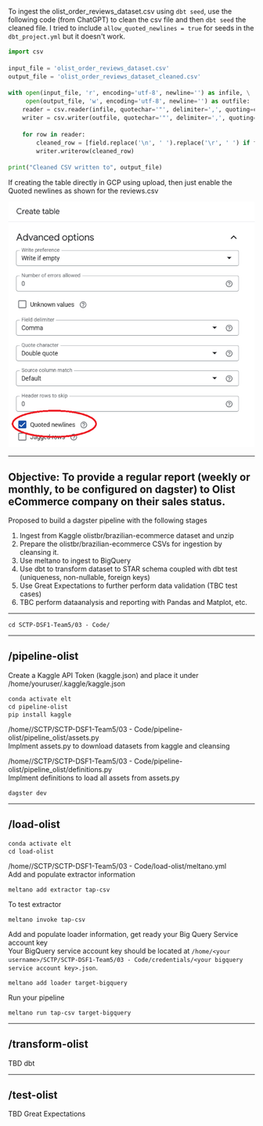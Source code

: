 To ingest the olist_order_reviews_dataset.csv using `dbt seed`, use the following code (from ChatGPT) to clean the csv file and then `dbt seed` the cleaned file. I tried to include `allow_quoted_newlines = true` for seeds in the `dbt_project.yml` but it doesn't work.

```python
import csv

input_file = 'olist_order_reviews_dataset.csv'
output_file = 'olist_order_reviews_dataset_cleaned.csv'

with open(input_file, 'r', encoding='utf-8', newline='') as infile, \
     open(output_file, 'w', encoding='utf-8', newline='') as outfile:
    reader = csv.reader(infile, quotechar='"', delimiter=',', quoting=csv.QUOTE_ALL, skipinitialspace=True)
    writer = csv.writer(outfile, quotechar='"', delimiter=',', quoting=csv.QUOTE_ALL)
    
    for row in reader:
        cleaned_row = [field.replace('\n', ' ').replace('\r', ' ') if field else '' for field in row]
        writer.writerow(cleaned_row)

print("Cleaned CSV written to", output_file)
```

If creating the table directly in GCP using upload, then just enable the Quoted newlines as shown for the reviews.csv

![image](gcp_quoted_newlines.png)

-----------------------------------------------------------------------------------------------------------------------------------
Objective: To provide a regular report (weekly or monthly, to be configured on dagster) to Olist eCommerce company on their sales status.
-----------------------------------------------------------------------------------------------------------------------------------
Proposed to build a dagster pipeline with the following stages
1. Ingest from Kaggle olistbr/brazilian-ecommerce dataset and unzip
2. Prepare the olistbr/brazilian-ecommerce CSVs for ingestion by cleansing it.
3. Use meltano to ingest to BigQuery
4. Use dbt to transform dataset to STAR schema coupled with dbt test (uniqueness, non-nullable, foreign keys)
5. Use Great Expectations to further perform data validation (TBC test cases)
6. TBC perform dataanalysis and reporting with Pandas and Matplot, etc.
-----------------------------------------------------------------------------------------------------------------------------------

```
cd SCTP-DSF1-Team5/03 - Code/
```

-----------------------------------------------------------------------------------------------------------------------------------
/pipeline-olist
-----------------------------------------------------------------------------------------------------------------------------------
Create a Kaggle API Token (kaggle.json) and place it under /home/youruser/.kaggle/kaggle.json
```
conda activate elt
cd pipeline-olist
pip install kaggle
```

/home/<your username>/SCTP/SCTP-DSF1-Team5/03 - Code/pipeline-olist/pipeline_olist/assets.py  
Implment assets.py to download datasets from kaggle and cleansing

/home/<your username>/SCTP/SCTP-DSF1-Team5/03 - Code/pipeline-olist/pipeline_olist/definitions.py  
Implment definitions to load all assets from assets.py

```
dagster dev
```

-----------------------------------------------------------------------------------------------------------------------------------
/load-olist
-----------------------------------------------------------------------------------------------------------------------------------
```
conda activate elt
cd load-olist
```

/home/<your username>/SCTP/SCTP-DSF1-Team5/03 - Code/load-olist/meltano.yml  
Add and populate extractor information  
```
meltano add extractor tap-csv 
```

To test extractor
```
meltano invoke tap-csv
```

Add and populate loader information, get ready your Big Query Service account key  
Your BigQuery service account key should be located at `/home/<your username>/SCTP/SCTP-DSF1-Team5/03 - Code/credentials/<your bigquery service account key>.json`. 
```
meltano add loader target-bigquery
```

Run your pipeline
```
meltano run tap-csv target-bigquery
```

-----------------------------------------------------------------------------------------------------------------------------------
/transform-olist
-----------------------------------------------------------------------------------------------------------------------------------
TBD dbt

-----------------------------------------------------------------------------------------------------------------------------------
/test-olist
-----------------------------------------------------------------------------------------------------------------------------------
TBD Great Expectations